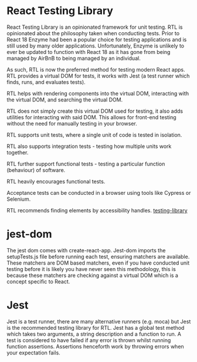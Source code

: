 # React Testing Library

React Testing Library is an opinionated framework for unit testing.
RTL is opinionated about the philosophy taken when conducting tests. Prior
to React 18 Enzyme had been a popular choice for testing applications and
is still used by many older applications. Unfortunately, Enzyme is unlikely
to ever be updated to function with React 18 as it has gone from being managed
by AirBnB to being managed by an individual.

As such, RTL is now the preferred method for testing modern React apps.
RTL provides a virtual DOM for tests, it works with Jest (a test runner which finds, runs, and evaluates tests).

RTL helps with rendering components into the virtual DOM, interacting with the virtual DOM, and searching the virtual DOM.

RTL does not simply create this virtual DOM used for testing, it also
adds utilities for interacting with said DOM. This allows for front-end
testing without the need for manually testing in your browser.

RTL supports unit tests, where a single unit of code is tested in isolation.

RTL also supports integration tests - testing how multiple units work together.

RTL further support functional tests - testing a particular function (behaviour) of software.

RTL heavily encourages functional tests.

Acceptance tests can be conducted in a browser using tools like Cypress or Selenium.

RTL recommends finding elements by accessibility handles.
[testing-library](https://testing-library.com/docs/queries/about/)

# jest-dom

The jest dom comes with create-react-app. Jest-dom imports the setupTests.js file before running each test, ensuring matchers are available. These matchers are DOM based matchers, even if you have conducted unit testing before it is likely you have never seen this methodology, this is because these matchers are checking against a virtual DOM which is a concept specific to React.

# Jest

Jest is a test runner, there are many alternative runners (e.g. moca) but Jest is the recommended testing library for RTL. Jest has a global test method which takes two arguments, a string description and a function to run. A test is considered to have failed if any error is thrown whilst running function assertions. Assertions henceforth work by throwing errors when your expectation fails.